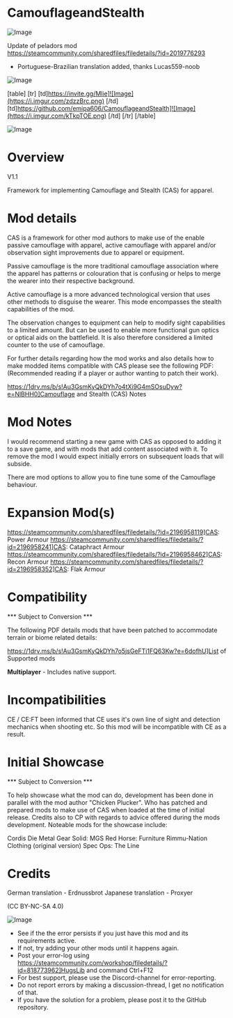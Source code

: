 # CamouflageandStealth

![Image](https://i.imgur.com/WAEzk68.png)

Update of peladors mod
https://steamcommunity.com/sharedfiles/filedetails/?id=2019776293

- Portuguese-Brazilian translation added, thanks Lucas559-noob

![Image](https://i.imgur.com/7Gzt3Rg.png)


[table]
	[tr]
		[td]https://invite.gg/Mlie]![Image](https://i.imgur.com/zdzzBrc.png)
[/td]
		[td]https://github.com/emipa606/CamouflageandStealth]![Image](https://i.imgur.com/kTkpTOE.png)
[/td]
	[/tr]
[/table]
	
![Image](https://i.imgur.com/NOW7jU1.png)


# Overview
 V1.1

Framework for implementing Camouflage and Stealth (CAS) for apparel.


# Mod details


CAS is a framework for other mod authors to make use of the enable passive camouflage with apparel, active camouflage with apparel and/or observation sight improvements due to apparel or equipment.

Passive camouflage is the more traditional camouflage association where the apparel has patterns or colouration that is confusing or helps to merge the wearer into their respective background.

Active camouflage is a more advanced technological version that uses other methods to disguise the wearer. This mode encompasses the stealth capabilities of the mod.

The observation changes to equipment can help to modify sight capabilities to a limited amount. But can be used to enable more functional gun optics or optical aids on the battlefield. It is also therefore considered a limited counter to the use of camouflage.

For further details regarding how the mod works and also details how to make modded items compatible with CAS please see the following PDF: (Recommended reading if a player or author wanting to patch their work).

https://1drv.ms/b/s!Au3GsmKyQkDYh7o4tXi9G4mSOsuDyw?e=NlBHH0]Camouflage and Stealth (CAS) Notes


# Mod Notes


I would recommend starting a new game with CAS as opposed to adding it to a save game, and with mods that add content associated with it. To remove the mod I would expect initially errors on subsequent loads that will subside.

There are mod options to allow you to fine tune some of the Camouflage behaviour.

# Expansion Mod(s)


https://steamcommunity.com/sharedfiles/filedetails/?id=2196958119]CAS: Power Armour
https://steamcommunity.com/sharedfiles/filedetails/?id=2196958241]CAS: Cataphract Armour
https://steamcommunity.com/sharedfiles/filedetails/?id=2196958462]CAS: Recon Armour
https://steamcommunity.com/sharedfiles/filedetails/?id=2196958352]CAS: Flak Armour

# Compatibility
 *** Subject to Conversion ***

The following PDF details mods that have been patched to accommodate terrain or biome related details:

https://1drv.ms/b/s!Au3GsmKyQkDYh7o5jsGeFTi1FQ63Kw?e=6dofhU]List of Supported mods

**Multiplayer** - Includes native support.

# Incompatibilities


CE / CE:FT been informed that CE uses it&apos;s own line of sight and detection mechanics when shooting etc. So this mod will be incompatible with CE as a result.

# Initial Showcase
 *** Subject to Conversion ***

To help showcase what the mod can do, development has been done in parallel with the mod author &quot;Chicken Plucker&quot;. Who has patched and prepared mods to make use of CAS when loaded at the time of initial release. Credits also to CP with regards to advice offered during the mods development. Noteable mods for the showcase include:

Cordis Die
Metal Gear Solid: MGS
Red Horse: Furniture
Rimmu-Nation Clothing (original version)
Spec Ops: The Line

# Credits


German translation - Erdnussbrot
Japanese translation - Proxyer


(CC BY-NC-SA 4.0)


![Image](https://i.imgur.com/Rs6T6cr.png)



-  See if the the error persists if you just have this mod and its requirements active.
-  If not, try adding your other mods until it happens again.
-  Post your error-log using https://steamcommunity.com/workshop/filedetails/?id=818773962]HugsLib and command Ctrl+F12
-  For best support, please use the Discord-channel for error-reporting.
-  Do not report errors by making a discussion-thread, I get no notification of that.
-  If you have the solution for a problem, please post it to the GitHub repository.




